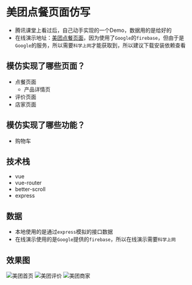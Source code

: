 # 美团点餐页面仿写
* 腾讯课堂上看过后，自己动手实现的一个Demo，数据用的是给好的
* 在线演示地址：[美团点餐页面](https://y-unfettered.github.io/MeiTuanShow/#/goods)，因为使用了`Google`的`firebase`，但由于是`Google`的服务，所以需要`科学上网`才能获取到，所以建议下载安装依赖查看

## 模仿实现了哪些页面？
* 点餐页面
    * 产品详情页
* 评价页面 
* 店家页面

## 模仿实现了哪些功能？
* 购物车

## 技术栈
* vue
* vue-router
* better-scroll
* express

## 数据
* 本地使用的是通过`express`模拟的接口数据
* 在线演示使用的是`Google`提供的`firebase`，所以在线演示需要`科学上网`

## 效果图

![美团首页](./src/assets/img/MeiTuanHome.jpg '美团首页')
![美团评价](./src/assets/img/MeiTuanEvaluate.jpg '美团评价')
![美团商家](./src/assets/img/MeiTuanBusiness.jpg '美团商家')
